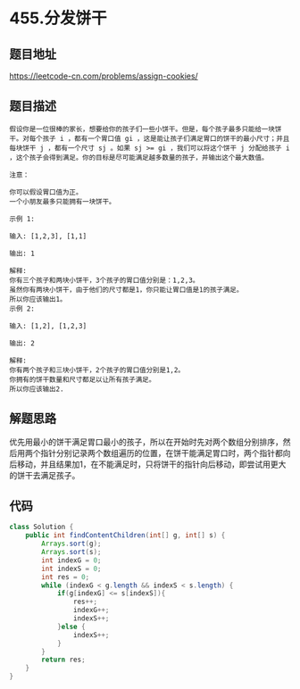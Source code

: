# 455.分发饼干

## 题目地址

<https://leetcode-cn.com/problems/assign-cookies/>

## 题目描述

    假设你是一位很棒的家长，想要给你的孩子们一些小饼干。但是，每个孩子最多只能给一块饼干。对每个孩子 i ，都有一个胃口值 gi ，这是能让孩子们满足胃口的饼干的最小尺寸；并且每块饼干 j ，都有一个尺寸 sj 。如果 sj >= gi ，我们可以将这个饼干 j 分配给孩子 i ，这个孩子会得到满足。你的目标是尽可能满足越多数量的孩子，并输出这个最大数值。

    注意：

    你可以假设胃口值为正。
    一个小朋友最多只能拥有一块饼干。

    示例 1:

    输入: [1,2,3], [1,1]

    输出: 1

    解释: 
    你有三个孩子和两块小饼干，3个孩子的胃口值分别是：1,2,3。
    虽然你有两块小饼干，由于他们的尺寸都是1，你只能让胃口值是1的孩子满足。
    所以你应该输出1。
    示例 2:

    输入: [1,2], [1,2,3]

    输出: 2

    解释: 
    你有两个孩子和三块小饼干，2个孩子的胃口值分别是1,2。
    你拥有的饼干数量和尺寸都足以让所有孩子满足。
    所以你应该输出2.

## 解题思路

优先用最小的饼干满足胃口最小的孩子，所以在开始时先对两个数组分别排序，然后用两个指针分别记录两个数组遍历的位置，在饼干能满足胃口时，两个指针都向后移动，并且结果加1，在不能满足时，只将饼干的指针向后移动，即尝试用更大的饼干去满足孩子。

## 代码

```java
class Solution {
    public int findContentChildren(int[] g, int[] s) {
        Arrays.sort(g);
        Arrays.sort(s);
        int indexG = 0;
        int indexS = 0;
        int res = 0;
        while (indexG < g.length && indexS < s.length) {
            if(g[indexG] <= s[indexS]){
                res++;
                indexG++;
                indexS++;
            }else {
                indexS++;
            }
        }
        return res;
    }
}
```